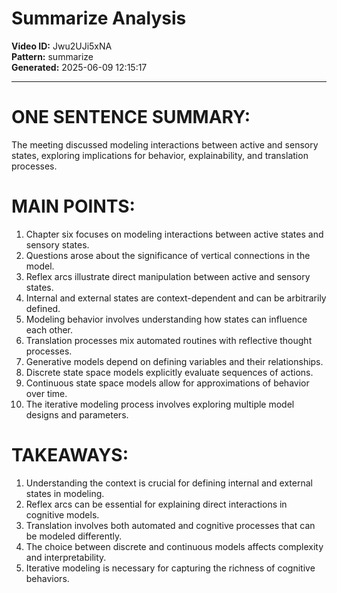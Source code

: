# Summarize Analysis

**Video ID:** Jwu2UJi5xNA  
**Pattern:** summarize  
**Generated:** 2025-06-09 12:15:17  

---

# ONE SENTENCE SUMMARY:
The meeting discussed modeling interactions between active and sensory states, exploring implications for behavior, explainability, and translation processes.

# MAIN POINTS:
1. Chapter six focuses on modeling interactions between active states and sensory states.
2. Questions arose about the significance of vertical connections in the model.
3. Reflex arcs illustrate direct manipulation between active and sensory states.
4. Internal and external states are context-dependent and can be arbitrarily defined.
5. Modeling behavior involves understanding how states can influence each other.
6. Translation processes mix automated routines with reflective thought processes.
7. Generative models depend on defining variables and their relationships.
8. Discrete state space models explicitly evaluate sequences of actions.
9. Continuous state space models allow for approximations of behavior over time.
10. The iterative modeling process involves exploring multiple model designs and parameters.

# TAKEAWAYS:
1. Understanding the context is crucial for defining internal and external states in modeling.
2. Reflex arcs can be essential for explaining direct interactions in cognitive models.
3. Translation involves both automated and cognitive processes that can be modeled differently.
4. The choice between discrete and continuous models affects complexity and interpretability.
5. Iterative modeling is necessary for capturing the richness of cognitive behaviors.